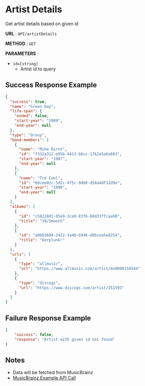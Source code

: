 # Artist Details
Get artist details based on given id

**URL** : `API/artistDetails`

**METHOD** : `GET`

**PARAMETERS** :
* `id=[string]`
	* Artist id to query

## Success Response Example
```json
{
  "success": true,
  "name": "Green Day",
  "life-span": {
    "ended": false,
    "start-year": "1989",
    "end-year": null
  },
  "type": "Group",
  "band-members": [
    {
      "name": "Mike Dirnt",
      "id": "f332a312-e95b-4413-b6cc-1762a5a6a083",
      "start-year": "1987",
      "end-year": null
    },
    {
      "name": "Tré Cool",
      "id": "0dcee02c-5d2c-4f5c-9d60-d58a4df32d9e",
      "start-year": "1990",
      "end-year": null
    }
  ],
  "albums": [
    {
      "id": "c58228d1-05e9-3ce0-83f6-b0d33ffcaa90",
      "title": "39/Smooth"
    },
    {
      "id": "a0603694-2422-3a40-b946-d0bcea5e8254",
      "title": "Kerplunk!"
    }
  ],
  "urls": [
    {
      "type": "allmusic",
      "url": "https://www.allmusic.com/artist/mn0000154544"
    },
    {
      "type": "discogs",
      "url": "https://www.discogs.com/artist/251593"
    }
  ]
}
```

## Failure Response Example
```json
{
	"success": false,
	"response": "Artist with given id not found"
}
```

## Notes 
* Data will be fetched from MusicBrainz
* [MusicBrainz Example API Call](https://musicbrainz.org/ws/2/artist/084308bd-1654-436f-ba03-df6697104e19?fmt=json&inc=releases%20url-rels&status=official)
